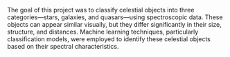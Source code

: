The goal of this project was to classify celestial objects into three categories—stars, 
galaxies, and quasars—using spectroscopic data. These objects can appear similar visually, but 
they differ significantly in their size, structure, and distances. Machine learning techniques, 
particularly classification models, were  employed to identify these celestial objects based on 
their spectral characteristics.
